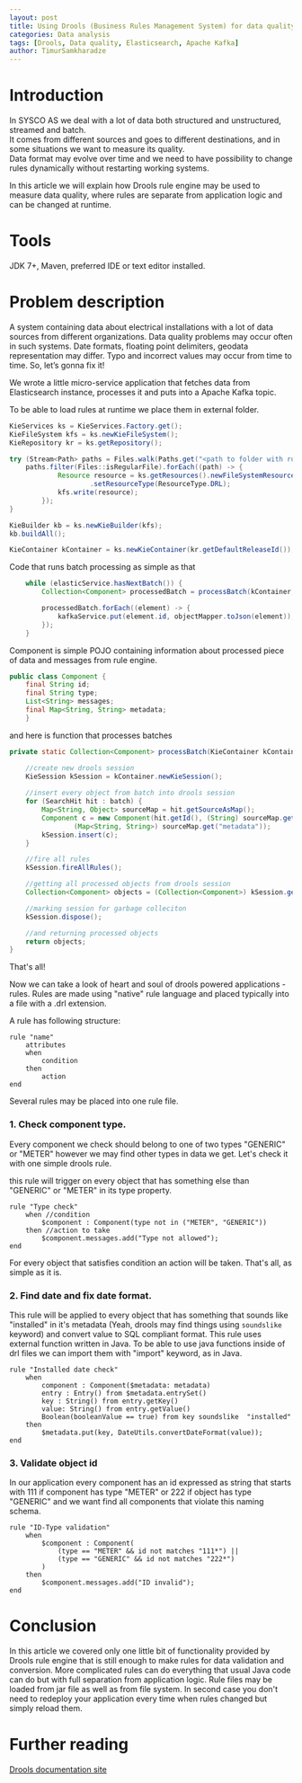 ```yaml
---
layout: post
title: Using Drools (Business Rules Management System) for data quality checking. 
categories: Data analysis
tags: [Drools, Data quality, Elasticsearch, Apache Kafka]
author: TimurSamkharadze
---
```


# Introduction

In SYSCO AS we deal with a lot of data both structured and unstructured, streamed and batch.  
It comes from different sources and goes to different destinations, and in some situations we want to measure its quality.  
Data format may evolve over time and we need to have possibility to change rules dynamically without restarting working systems. 

In this article we will explain how Drools rule engine may be used to measure data quality, 
where rules are separate from application logic and can be changed at runtime.

# Tools 

JDK 7+, Maven, preferred IDE or text editor installed.

# Problem description

A system containing data about electrical installations with a lot of data sources from different organizations. 
Data quality problems may occur often in such systems. Date formats, floating point delimiters, 
geodata representation may differ. Typo and incorrect values may occur from time to time. So, let’s gonna fix it!

We wrote a little micro-service application that fetches data from Elasticsearch instance, 
processes it and puts into a Apache Kafka topic.

To be able to load rules at runtime we place them in external folder.

```java
KieServices ks = KieServices.Factory.get();
KieFileSystem kfs = ks.newKieFileSystem();
KieRepository kr = ks.getRepository();

try (Stream<Path> paths = Files.walk(Paths.get("<path to folder with rules>"))) {
	paths.filter(Files::isRegularFile).forEach((path) -> {
			Resource resource = ks.getResources().newFileSystemResource(path.toFile())
					.setResourceType(ResourceType.DRL);
			kfs.write(resource);
		});
}

KieBuilder kb = ks.newKieBuilder(kfs);
kb.buildAll();

KieContainer kContainer = ks.newKieContainer(kr.getDefaultReleaseId());
```

Code that runs batch processing as simple as that

```java
	while (elasticService.hasNextBatch()) {
		Collection<Component> processedBatch = processBatch(kContainer, elasticService.getNextBatch());

		processedBatch.forEach((element) -> {
			kafkaService.put(element.id, objectMapper.toJson(element));
		});
	}
```

Component is simple POJO containing information about processed piece of data and messages from rule engine.

```java
public class Component {
    final String id;
    final String type;
    List<String> messages;
    final Map<String, String> metadata;
	}
```

and here is function that processes batches 

```java
private static Collection<Component> processBatch(KieContainer kContainer, SearchHit[] batch) {

	//create new drools session
	KieSession kSession = kContainer.newKieSession();
	
	//insert every object from batch into drools session
	for (SearchHit hit : batch) {
		Map<String, Object> sourceMap = hit.getSourceAsMap();
		Component c = new Component(hit.getId(), (String) sourceMap.get("type"),
				(Map<String, String>) sourceMap.get("metadata"));
		kSession.insert(c);
	}

	//fire all rules 
	kSession.fireAllRules();

	//getting all processed objects from drools session
	Collection<Component> objects = (Collection<Component>) kSession.getObjects();

	//marking session for garbage colleciton
	kSession.dispose();

	//and returning processed objects
	return objects;
}
```

That's all! 

Now we can take a look of heart and soul of drools powered applications - rules. 
Rules are made using "native" rule language and placed typically into a file with a .drl extension.

A rule has following structure:

```
rule "name"
    attributes
    when
        condition 
    then
        action
end
```

Several rules may be placed into one rule file.

### 1. Check component type.

Every component we check should belong to one of two types "GENERIC" or "METER"
however we may find other types in data we get. Let's check it with one simple drools rule.

this rule will trigger on every object that has something else than "GENERIC" or "METER" in its type property.

```
rule "Type check"
    when //condition           
        $component : Component(type not in ("METER", "GENERIC"))
    then //action to take
        $component.messages.add("Type not allowed");
end
```

For every object that satisfies condition an action will be taken. That's all, as simple as it is.

### 2. Find date and fix date format.

This rule will be applied to every object that has something that sounds like "installed" in it's metadata 
(Yeah, drools may find things using `soundslike` keyword) and convert value to SQL compliant format. 
This rule uses external function written in Java. To be able to use java functions inside of drl files 
we can import them with "import" keyword, as in Java.

```
rule "Installed date check"
    when
        component : Component($metadata: metadata)
        entry : Entry() from $metadata.entrySet()
        key : String() from entry.getKey()
        value: String() from entry.getValue()
        Boolean(booleanValue == true) from key soundslike  "installed"
    then
        $metadata.put(key, DateUtils.convertDateFormat(value));
end
```

### 3. Validate object id

In our application every component has an id expressed as string that starts with 111 if component has type "METER" 
or 222 if object has type "GENERIC" and we want find all components that violate this naming schema.

```
rule "ID-Type validation"
    when 
        $component : Component(
            (type == "METER" && id not matches "111*") ||
            (type == "GENERIC" && id not matches "222*")
        )
    then
        $component.messages.add("ID invalid");
end
```

# Conclusion

In this article we covered only one little bit of functionality provided by Drools rule engine that is still enough 
to make rules for data validation and conversion. More complicated rules can do everything that usual Java code can do 
but with full separation from application logic. Rule files may be loaded from jar file as well as from file system. In
second case you don't need to redeploy your application every time when rules changed but simply reload them.

# Further reading

[Drools documentation site](https://docs.jboss.org/drools/release/latestFinal/drools-docs/html_single/)